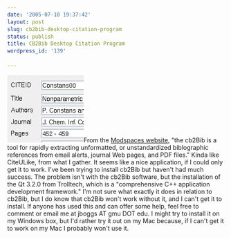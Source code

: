 ```yaml
---
date: '2005-07-10 19:37:42'
layout: post
slug: cb2bib-desktop-citation-program
status: publish
title: CB2Bib Desktop Citation Program
wordpress_id: '139'

---
```


![Thumbnail screenshop of the cb2Bib program interface, from the Modspaces website.](/i/cb2bib_screen.jpg)From the [Modspaces website](http://www.molspaces.com/d_cb2bib-overview.php), "the cb2Bib is a tool for rapidly extracting unformatted, or unstandardized biblographic references from email alerts, journal Web pages, and PDF files." Kinda like CiteULike, from what I gather. It seems like a nice application, if I could only get it to work. I've been trying to install cb2Bib but haven't had much success. The problem isn't with the cb2Bib software, but the installation of the Qt 3.2.0 from Trolltech, which is a "comprehensive C++ application development framework." I'm not sure what exactly it does in relation to cb2Bib, but I do know that cb2Bib won't work without it, and I can't get it to install. If anyone has used this and can offer some help, feel free to comment or email me at jboggs AT gmu DOT edu. I might try to install it on my Windows box, but I'd rather try it out on my Mac because, if I can't get it to work on my Mac I probably won't use it.
